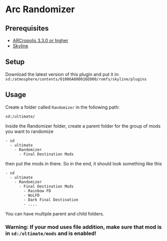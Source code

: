 # Arc Randomizer
## Prerequisites
- [ARCropolis 3.3.0 or higher](https://github.com/Raytwo/ARCropolis/releases/latest)
- [Skyline](https://github.com/skyline-dev/skyline/releases/tag/beta)

## Setup
Download the latest version of this plugin and put it in:
`sd:/atmosphere/contents/01006A800016E000/romfs/skyline/plugins`

## Usage
Create a folder called `Randomizer` in the following path:

`sd:/ultimate/`

Inside the Randomizer folder, create a parent folder for the group of mods you want to randomize
```
- sd
  - ultimate
    - Randomizer
      - Final Destination Mods
```
then put the mods in there. So in the end, it should look something like this
```
- sd
  - ultimate
    - Randomizer
      - Final Destination Mods
        - Rainbow FD
        - WoLFD
        - Dark Final Destination
        - ....
```
You can have multiple parent and child folders.

### Warning: If your mod uses file addition, make sure that mod is in `sd:/ultimate/mods` and is enabled!
